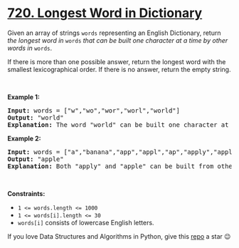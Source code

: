 # [720. Longest Word in Dictionary][title]

<p>Given an array of strings <code>words</code> representing an English Dictionary, return <em>the longest word in</em> <code>words</code> <em>that can be built one character at a time by other words in</em> <code>words</code>.</p>
<p>If there is more than one possible answer, return the longest word with the smallest lexicographical order. If there is no answer, return the empty string.</p>
<p> </p>
<p><strong>Example 1:</strong></p>
<pre><strong>Input:</strong> words = ["w","wo","wor","worl","world"]
<strong>Output:</strong> "world"
<strong>Explanation:</strong> The word "world" can be built one character at a time by "w", "wo", "wor", and "worl".
</pre>
<p><strong>Example 2:</strong></p>
<pre><strong>Input:</strong> words = ["a","banana","app","appl","ap","apply","apple"]
<strong>Output:</strong> "apple"
<strong>Explanation:</strong> Both "apply" and "apple" can be built from other words in the dictionary. However, "apple" is lexicographically smaller than "apply".
</pre>
<p> </p>
<p><strong>Constraints:</strong></p>
<ul>
<li><code>1 &lt;= words.length &lt;= 1000</code></li>
<li><code>1 &lt;= words[i].length &lt;= 30</code></li>
<li><code>words[i]</code> consists of lowercase English letters.</li>
</ul>


If you love Data Structures and Algorithms in Python, give this [repo][me] a star :wink:

[title]: https://leetcode.com/problems/longest-word-in-dictionary
[me]: https://github.com/bumblebee211196/awesome-python-leetcode